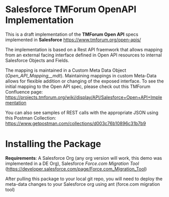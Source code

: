 # Salesforce TMForum OpenAPI Implementation
This is a draft implementation of the __TMForum Open API__ specs implemented in __Salesforce__
https://www.tmforum.org/open-apis/

The implementation is based on a Rest API fraemwork that allows mapping from an external facing interface defined in Open API resources to internal Salesforce Objects and Fields.

The mapping is maintained in a Custom Meta Data Object (_Open_API_Mapping__mdt_).
Maintaining mappings in custom Meta-Data allows for flexible addition or changing of the exposed interface.
To see the initial mapping to the Open API spec, please check out this TMForum Confluence page:
https://projects.tmforum.org/wiki/display/API/Salesforce+Open+API+Implementation

You can also see samples of REST calls with the appropriate JSON using this Postman Collection:
https://www.getpostman.com/collections/d003c76b10896c31b7b9

# Installing the Package
__Requirements__: A Salesforce Org (any org version will work, this demo was implemented in a DE Org), Salesforce _Force.com Migration Tool_ (https://developer.salesforce.com/page/Force.com_Migration_Tool)

After pulling this package to your local git repo, you will need to deploy the meta-data changes to your Salesforce org using ant (force.com migration tool)
